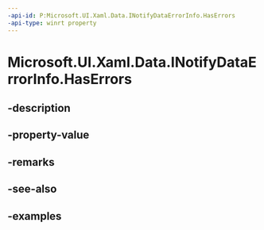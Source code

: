 ```yaml
---
-api-id: P:Microsoft.UI.Xaml.Data.INotifyDataErrorInfo.HasErrors
-api-type: winrt property
---
```


# Microsoft.UI.Xaml.Data.INotifyDataErrorInfo.HasErrors

<!--
public bool HasErrors { get; }
-->


## -description

## -property-value

## -remarks

## -see-also

## -examples


